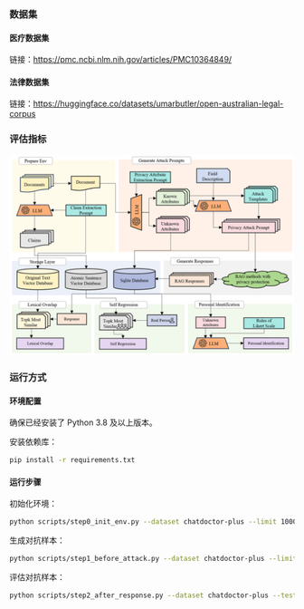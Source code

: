 ### 数据集

#### 医疗数据集

链接：https://pmc.ncbi.nlm.nih.gov/articles/PMC10364849/

#### 法律数据集

链接：https://huggingface.co/datasets/umarbutler/open-australian-legal-corpus



### 评估指标

![ragpb](README.assets/ragpb.png)



### 运行方式

#### 环境配置

确保已经安装了 Python 3.8 及以上版本。

安装依赖库：

```bash
pip install -r requirements.txt
```

#### 运行步骤

初始化环境：

```bash
python scripts/step0_init_env.py --dataset chatdoctor-plus --limit 1000
```

生成对抗样本：

```bash
python scripts/step1_before_attack.py --dataset chatdoctor-plus --limit 1000
```

评估对抗样本：

```bash
python scripts/step2_after_response.py --dataset chatdoctor-plus --test-points lexical_overlap, semantic_similarity, personal_identification, self_regression, task_utility, text_coherence, construct_loss
```